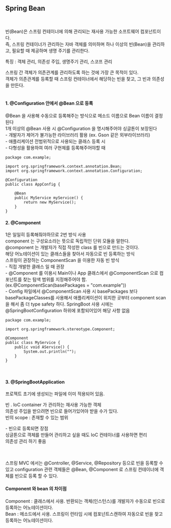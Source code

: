 ## Spring Bean 
<br>

빈(Bean)은 스프링 컨테이너에 의해 관리되는 재사용 가능한 소프트웨어 컴포넌트이다. <br>
즉, 스프링 컨테이너가 관리하는 자바 객체를 의미하며 하나 이상의 빈(Bean)을 관리하고, 필요할 때 제공하며 생명 주기를 관리한다.<br>

특징 : 객체 관리, 의존성 주입, 생명주기 관리, 스코프 관리 <br>
 

스프링 간 객체가 의존관계를 관리하도록 하는 것에 가장 큰 목적이 있다.  <br>
객체가 의존관계를 등록할 때 스프링 컨테이너에서 해당하는 빈을 찾고, 그 빈과 의존성을 만든다. <br>
 <br>


#### 1. @Configuration 안에서 @Bean 으로 등록 <br>
@Bean 을 사용해 수동으로 등록해주는 방식으로 메소드 이름으로 Bean 이름이 결정된다<br>
1개 이상의 @Bean 사용 시 @Configuration 을 명시해주어야 싱글톤이 보장된다 <br>
-&nbsp;개발자가 제어가 불가능한 라이브러리 활용 (ex. Gson 같은 외부라이브러리)<br>
-&nbsp;애플리케이션 전범위적으로 사용되는 클래스 등록 시 <br>
-&nbsp;다형성을 활용하여 여러 구현체를 등록해주어야할 때 <br>
```
package com.example;

import org.springframework.context.annotation.Bean;
import org.springframework.context.annotation.Configuration;

@Configuration
public class AppConfig {

    @Bean
    public MyService myService() {
        return new MyService();
    }
}
```

#### 2. @Component 
1은 일일히 등록해줘야하므로 2번 방식 사용<br>
component 는 구성요소라는 뜻으로 독립적인 단위 모듈을 말한다. <br>
@component 는 개발자가 직접 작성한 class 를 빈으로 만드는 것이다.<br>
해당 어노테이션이 있는 클래스들을 찾아서 자동으로 빈 등록하는 방식<br>
스프링이 권장하는 ComponentScan 을 이용한 자동 빈 방식<br>
-&nbsp;직접 개발한 클래스 일 때 권장 <br>
-&nbsp;@Component 를 이용시 Main이나 App 클래스에서 @ComponentScan 으로 컴포넌트를 찾는 탐색 범위를 지정해주어야 함. (ex.@ComponentScan(basePackages = "com.example")) <br>
-&nbsp;Config 파일에서 @ComponentScan 사용 시 basePackages 보다 basePackageClasses를 사용해서 애플리케이션이 위치한 곳부터 component scan 을 해서 좀 더 type safety 하다. 
SpringBoot 사용 시에는 @SpringBootConfiguration 하위에 포함되어있어 해당 사항 없음<br>
```
package com.example;

import org.springframework.stereotype.Component;

@Component
public class MyService {
    public void AService() {
        System.out.println("");
    }
}
```
<br>

#### 3. @SpringBootApplication
프로젝트 초기에 생성되는 파일에 이미 적용되어 있음. <br>

빈 . IoC container 가 관리하는 재사용 가능한 객체<br>
의존성 주입을 받으려면 빈으로 들어가있어야 받을 수가 있다. <br>
빈의 scope : 존재할 수 있는 범위 <br>

-&nbsp;빈으로 등록되면 장점<br>
싱글톤으로 객체를 만들어 관리하고 싶을 때도 IoC 컨테이너를 사용하면 편리<br>
의존성 관리 하기 좋음<br>
<br><br>


스프링 MVC 에서는 @Controller, @Service, @Repository 등으로 빈을 등록할 수 있고 configuration 관련 객체들은 @Bean, @Component 로 스프링 컨테이너에 객체를 빈으로 등록 할 수 있다. <br>

#### Component 와 bean 의 차이점 
Component : 클래스에서 사용. 반환되는 객체(인스턴스)를 개발자가 수동으로 빈으로 등록하는 어노테이션이다.<br>
Bean : 메소드에서 사용. 스프링이 런타임 시에 컴포넌트스캔하여 자동으로 빈을 찾고 등록하는 어노테이션이다.<br>



